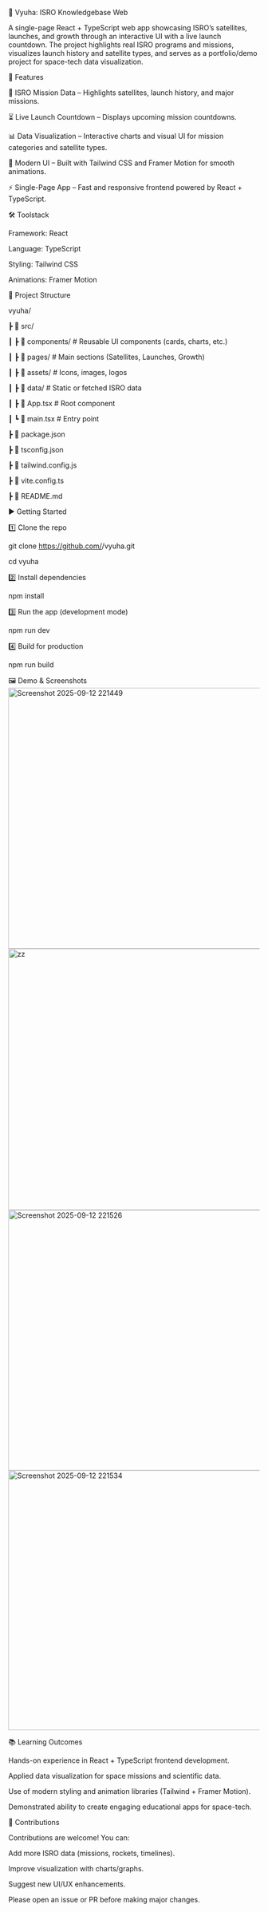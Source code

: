 🌌 Vyuha: ISRO Knowledgebase Web

A single-page React + TypeScript web app showcasing ISRO’s satellites, launches, and growth through an interactive UI with a live launch countdown.
The project highlights real ISRO programs and missions, visualizes launch history and satellite types, and serves as a portfolio/demo project for space-tech data visualization.

🚀 Features

📡 ISRO Mission Data – Highlights satellites, launch history, and major missions.

⏳ Live Launch Countdown – Displays upcoming mission countdowns.

📊 Data Visualization – Interactive charts and visual UI for mission categories and satellite types.

🎨 Modern UI – Built with Tailwind CSS and Framer Motion for smooth animations.

⚡ Single-Page App – Fast and responsive frontend powered by React + TypeScript.

🛠️ Toolstack

Framework: React

Language: TypeScript

Styling: Tailwind CSS

Animations: Framer Motion

📂 Project Structure

vyuha/

 ┣ 📜 src/
 
 ┃ ┣ 📜 components/    # Reusable UI components (cards, charts, etc.)
 
 ┃ ┣ 📜 pages/         # Main sections (Satellites, Launches, Growth)
 
 ┃ ┣ 📜 assets/        # Icons, images, logos
 
 ┃ ┣ 📜 data/          # Static or fetched ISRO data
 
 ┃ ┣ 📜 App.tsx        # Root component
 
 ┃ ┗ 📜 main.tsx       # Entry point
 
 ┣ 📜 package.json
 
 ┣ 📜 tsconfig.json
 
 ┣ 📜 tailwind.config.js
 
 ┣ 📜 vite.config.ts
 
 ┣ 📜 README.md

 ▶️ Getting Started
 
1️⃣ Clone the repo

git clone https://github.com/<your-username>/vyuha.git

cd vyuha

2️⃣ Install dependencies

npm install

3️⃣ Run the app (development mode)

npm run dev

4️⃣ Build for production

npm run build

🖼️ Demo & Screenshots
<img width="1346" height="523" alt="Screenshot 2025-09-12 221449" src="https://github.com/user-attachments/assets/47ea3935-f874-45ac-943c-45af07b4f76d" />
<img width="1346" height="524" alt="zz" src="https://github.com/user-attachments/assets/f3c19289-a3b0-4df0-806f-fe7227bc998f" />
<img width="1350" height="522" alt="Screenshot 2025-09-12 221526" src="https://github.com/user-attachments/assets/5ec65542-ea1e-4c63-ac52-c6d5a3325021" />
<img width="1346" height="521" alt="Screenshot 2025-09-12 221534" src="https://github.com/user-attachments/assets/c499ce8d-17d4-4882-bdc4-317f0aa00fcb" />

📚 Learning Outcomes

Hands-on experience in React + TypeScript frontend development.

Applied data visualization for space missions and scientific data.

Use of modern styling and animation libraries (Tailwind + Framer Motion).

Demonstrated ability to create engaging educational apps for space-tech.

🤝 Contributions

Contributions are welcome! You can:

Add more ISRO data (missions, rockets, timelines).

Improve visualization with charts/graphs.

Suggest new UI/UX enhancements.

Please open an issue or PR before making major changes.





